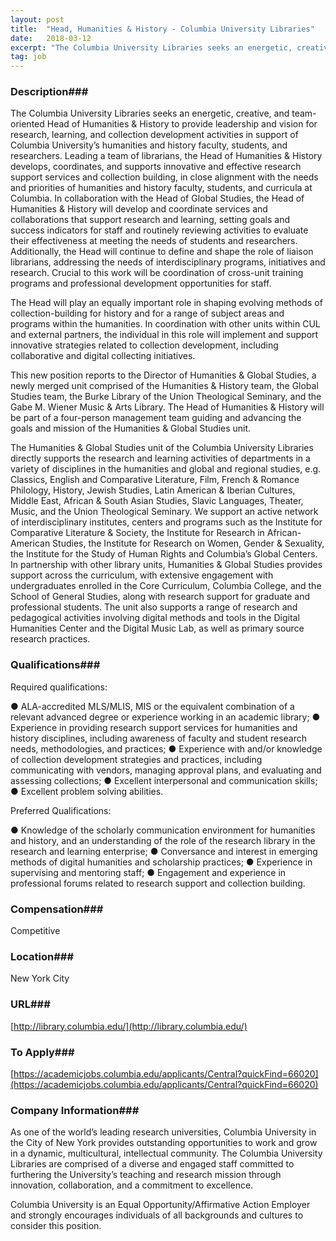 ```yaml
---
layout: post
title:  "Head, Humanities & History - Columbia University Libraries"
date:   2018-03-12
excerpt: "The Columbia University Libraries seeks an energetic, creative, and team-oriented Head of Humanities & History to provide leadership and vision for research, learning, and collection development activities in support of Columbia University’s humanities and history faculty, students, and researchers. Leading a team of librarians, the Head of Humanities & History..."
tag: job
---
```


### Description###

The Columbia University Libraries seeks an energetic, creative, and team-oriented Head of Humanities & History to provide leadership and vision for research, learning, and collection development activities in support of Columbia University’s humanities and history faculty, students, and researchers. Leading a team of librarians, the Head of Humanities & History develops, coordinates, and supports innovative and effective research support services and collection building, in close alignment with the needs and priorities of humanities and history faculty, students, and curricula at Columbia. In collaboration with the Head of Global Studies, the Head of Humanities & History will develop and coordinate services and collaborations that support research and learning, setting goals and success indicators for staff and routinely reviewing activities to evaluate their effectiveness at meeting the needs of students and researchers. Additionally, the Head will continue to define and shape the role of liaison librarians, addressing the needs of interdisciplinary programs, initiatives and research. Crucial to this work will be coordination of cross-unit training programs and professional development opportunities for staff. 

The Head will play an equally important role in shaping evolving methods of collection-building for history and for a range of subject areas and programs within the humanities. In coordination with other units within CUL and external partners, the individual in this role will implement and support innovative strategies related to collection development, including collaborative and digital collecting initiatives. 

This new position reports to the Director of Humanities & Global Studies, a newly merged unit comprised of the Humanities & History team, the Global Studies team, the Burke Library of the Union Theological Seminary, and the Gabe M. Wiener Music & Arts Library. The Head of Humanities & History will be part of a four-person management team guiding and advancing the goals and mission of the Humanities & Global Studies unit.

The Humanities & Global Studies unit of the Columbia University Libraries directly supports the research and learning activities of departments in a variety of disciplines in the humanities and global and regional studies, e.g. Classics, English and Comparative Literature, Film, French & Romance Philology, History, Jewish Studies, Latin American & Iberian Cultures, Middle East, African & South Asian Studies, Slavic Languages, Theater, Music, and the Union Theological Seminary. We support an active network of interdisciplinary institutes, centers and programs such as the Institute for Comparative Literature & Society, the Institute for Research in African-American Studies, the Institute for Research on Women, Gender & Sexuality, the Institute for the Study of Human Rights and Columbia’s Global Centers. In partnership with other library units, Humanities & Global Studies provides support across the curriculum, with extensive engagement with undergraduates enrolled in the Core Curriculum, Columbia College, and the School of General Studies, along with research support for graduate and professional students. The unit also supports a range of research and pedagogical activities involving digital methods and tools in the Digital Humanities Center and the Digital Music Lab, as well as primary source research practices.






### Qualifications###

Required qualifications:

●	ALA-accredited MLS/MLIS, MIS or the equivalent combination of a relevant advanced degree or experience working in an academic library;
●	Experience in providing research support services for humanities and history disciplines, including awareness of faculty and student research needs, methodologies, and practices;
●	Experience with and/or knowledge of collection development strategies and practices, including communicating with vendors, managing approval plans, and evaluating and assessing collections;
●	Excellent interpersonal and communication skills;
●	Excellent problem solving abilities.

Preferred Qualifications:

●	Knowledge of the scholarly communication environment for humanities and history, and an understanding of the role of the research library in the research and learning enterprise;
●	Conversance and interest in emerging methods of digital humanities and scholarship practices;
●	Experience in supervising and mentoring staff;
●	Engagement and experience in professional forums related to research support and collection building.



### Compensation###

Competitive


### Location###

New York City


### URL###

[http://library.columbia.edu/](http://library.columbia.edu/)

### To Apply###

[https://academicjobs.columbia.edu/applicants/Central?quickFind=66020](https://academicjobs.columbia.edu/applicants/Central?quickFind=66020)   


### Company Information###

As one of the world’s leading research universities, Columbia University in the City of New York provides outstanding opportunities to work and grow in a dynamic, multicultural, intellectual community. The Columbia University Libraries are comprised of a diverse and engaged staff committed to furthering the University’s teaching and research mission through innovation, collaboration, and a commitment to excellence.  

Columbia University is an Equal Opportunity/Affirmative Action Employer and strongly encourages individuals of all backgrounds and cultures to consider this position. 




